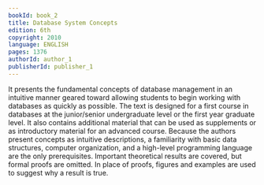 ```yaml
---
bookId: book_2
title: Database System Concepts
edition: 6th
copyright: 2010
language: ENGLISH
pages: 1376
authorId: author_1
publisherId: publisher_1
---
```


It presents the fundamental concepts of database management in an intuitive manner geared toward allowing students to begin working with databases as quickly as possible. The text is designed for a first course in databases at the junior/senior undergraduate level or the first year graduate level. It also contains additional material that can be used as supplements or as introductory material for an advanced course. Because the authors present concepts as intuitive descriptions, a familiarity with basic data structures, computer organization, and a high-level programming language are the only prerequisites. Important theoretical results are covered, but formal proofs are omitted. In place of proofs, figures and examples are used to suggest why a result is true.
